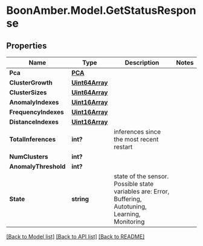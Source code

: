 # BoonAmber.Model.GetStatusResponse
## Properties

Name | Type | Description | Notes
------------ | ------------- | ------------- | -------------
**Pca** | [**PCA**](PCA.md) |  | 
**ClusterGrowth** | [**Uint64Array**](Uint64Array.md) |  | 
**ClusterSizes** | [**Uint64Array**](Uint64Array.md) |  | 
**AnomalyIndexes** | [**Uint16Array**](Uint16Array.md) |  | 
**FrequencyIndexes** | [**Uint16Array**](Uint16Array.md) |  | 
**DistanceIndexes** | [**Uint16Array**](Uint16Array.md) |  | 
**TotalInferences** | **int?** | inferences since the most recent restart | 
**NumClusters** | **int?** |  | 
**AnomalyThreshold** | **int?** |  | 
**State** | **string** | state of the sensor. Possible state variables are: Error, Buffering, Autotuning, Learning, Monitoring | 

[[Back to Model list]](../README.md#documentation-for-models) [[Back to API list]](../README.md#documentation-for-api-endpoints) [[Back to README]](../README.md)

